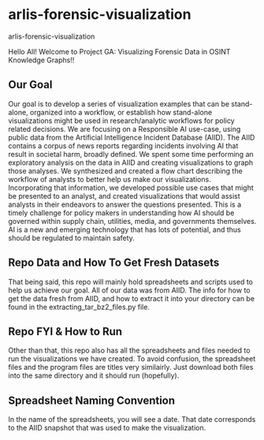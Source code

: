 # arlis-forensic-visualization
arlis-forensic-visualization 

Hello All! Welcome to Project GA: Visualizing Forensic Data in OSINT 
Knowledge Graphs!!

## Our Goal
Our goal is to develop a series of visualization examples that can be 
stand-alone, organized into a workflow, or establish how stand-alone 
visualizations might be used in research/analytic workflows for policy related 
decisions. We are focusing on a Responsible AI use-case, using public data from 
the Artificial Intelligence Incident Database (AIID). The AIID contains a corpus 
of news reports regarding incidents involving AI that result in societal harm, 
broadly defined. We spent some time performing an exploratory analysis on the 
data in AIID and creating visualizations to graph those analyses. We synthesized 
and created a flow chart describing the workflow of analysts to better help us 
make our visualizations. Incorporating that information, we developed possible 
use cases that might be presented to an analyst, and created visualizations that 
would assist analysts in their endeavors to answer the questions presented. 
This is a timely challenge for policy makers in understanding how AI should be 
governed within supply chain, utilities, media, and governments themselves. AI 
is a new and emerging technology that has lots of potential, and thus should be 
regulated to maintain safety. 

## Repo Data and How To Get Fresh Datasets
That being said, this repo will mainly hold spreadsheets and scripts used to
help us achieve our goal. All of our data was from AIID. The info for how to 
get the data fresh from AIID, and how to extract it into your directory 
can be found in the extracting_tar_bz2_files.py file.

## Repo FYI & How to Run
Other than that, this repo also has all the spreadsheets and files needed to 
run the visualizations we have created. To avoid confusion, the spreadsheet 
files and the program files are titles very similairly. Just download both files
into the same directory and it should run (hopefully).

## Spreadsheet Naming Convention
In the name of the spreadsheets, you will see a date. That date corresponds to 
the AIID snapshot that was used to make the visualization. 